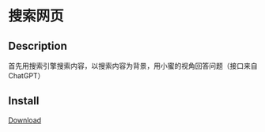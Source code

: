 # 搜索网页

## Description

首先用搜索引擎搜索内容，以搜索内容为背景，用小蜜的视角回答问题（接口来自ChatGPT）

## Install

[Download](https://www.icloud.com/shortcuts/c75c271c7637428cb0d54ce00f0e119a)

